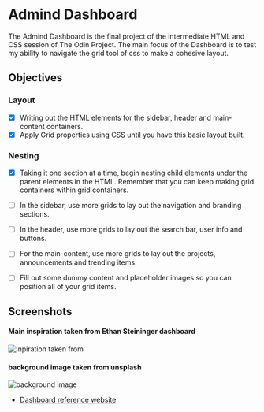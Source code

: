 
# Admind Dashboard

The Admind Dashboard is the final project of the intermediate HTML and CSS session of The Odin Project. The main focus of the Dashboard is to test my ability to navigate the grid tool of css to make a cohesive layout.


## Objectives
### Layout
- [x]  Writing out the HTML elements for the sidebar, header and main-content containers.
- [x]  Apply Grid properties using CSS until you have this basic layout built.

### Nesting
- [x]  Taking it one section at a time, begin nesting child elements under the parent elements in the HTML. Remember that you can keep making grid containers within grid containers.
- [ ]  In the sidebar, use more grids to lay out the navigation and branding sections.
- [ ]  In the header, use more grids to lay out the search bar, user info and buttons.
- [ ]  For the main-content, use more grids to lay out the projects, announcements and trending items.
- [ ]  Fill out some dummy content and placeholder images so you can position all of your grid items.





## Screenshots
#### Main inspiration taken from Ethan Steininger dashboard

![inpiration taken from](https://i.imgur.com/SXl9O4W.png)

#### background image taken from unsplash
![background image](https://images.unsplash.com/photo-1598063183638-4ffe7c5f0f8d?ixlib=rb-4.0.3&ixid=MnwxMjA3fDB8MHxwaG90by1wYWdlfHx8fGVufDB8fHx8&auto=format&fit=crop&w=2070&q=80)


 - [Dashboard reference website](https://forum.quantifiedself.com/t/personal-life-dashboard-to-track-goal-progress-w-screenshots/5310)

